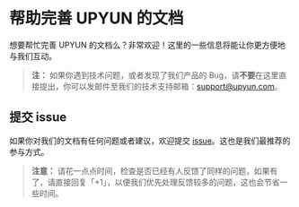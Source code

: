 # 帮助完善 UPYUN 的文档
想要帮忙完善 UPYUN 的文档么？非常欢迎！这里的一些信息将能让你更方便地与我们互动。

> **注：**
> 如果你遇到技术问题，或者发现了我们产品的 Bug，请**不要**在这里直接提出，你可以发邮件至我们的技术支持邮箱：<support@upyun.com>。


## 提交 issue
如果你对我们的文档有任何问题或者建议，欢迎提交 [issue](https://github.com/upyun/docs/issues)。这也是我们最推荐的参与方式。

> **注意：**
> 请花一点点时间，检查是否已经有人反馈了同样的问题，如果有了，请直接回复「+1」，以便我们优先处理反馈较多的问题，这也会节省一些时间。
